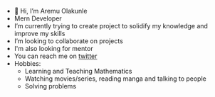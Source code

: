 - 👋 Hi, I’m Aremu Olakunle
- Mern Developer
- I’m currently trying to create project to solidify my knowledge and improve my skills
- I’m looking to collaborate on projects
- I'm also looking for mentor 
- You can reach me on [twitter](https://www.twitter.com/colTheDeveloper)
- Hobbies:
   - Learning and Teaching Mathematics
   - Watching movies/series, reading manga and talking to people
   - Solving problems
   

<!---
COL-js/COL-js is a ✨ special ✨ repository because its `README.md` (this file) appears on your GitHub profile.
You can click the Preview link to take a look at your changes.
--->
